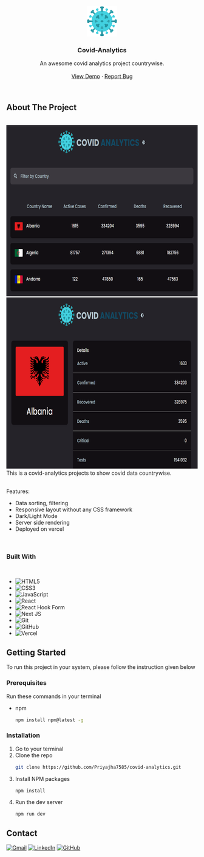 
<!-- PROJECT LOGO -->
<br />
<div align="center">
  <a href="https://github.com/Priyajha7585/covid-analytics">
    <!-- <img src="https://cdn.icon-icons.com/icons2/2963/PNG/512/macos_big_sur_folder_icon_186046.png" alt="Logo" width="80" height="80"> -->
    <img src="./src/components/Layout/coronavirus.png" alt="Logo" width="80" height="80">
  </a>

  <h3 align="center">Covid-Analytics</h3>

  <p align="center">
    An awesome covid analytics project countrywise.
    <br />
    <br />
    <a href="https://covid-analytics-by-priya-jha.vercel.app/">View Demo</a>
    ·
    <a href="https://github.com/Priyajha7585/covid-analytics/issues">Report Bug</a>
    <!-- ·
    <a href="https://github.com/othneildrew/Best-README-Template/issues">Request Feature</a> -->
  </p>
</div>

<br/>


<!-- ABOUT THE PROJECT -->
## About The Project

<br/>
<img src="./src/components/Layout/2023-02-05.png" alt="Logo" width="100%" height="450" />
<img src="./src/components/Layout/2023-02-04 (2).png" alt="Logo" width="100%" height="450" />

<br/>
This is a covid-analytics projects to show covid data countrywise.
<br/><br>

Features:<br>
* Data sorting, filtering
* Responsive layout without any CSS framework
* Dark/Light Mode
* Server side rendering
* Deployed on vercel

<br/>


### Built With
<br/>

* ![HTML5](https://img.shields.io/badge/html5-%23E34F26.svg?style=for-the-badge&logo=html5&logoColor=white)
* ![CSS3](https://img.shields.io/badge/css3-%231572B6.svg?style=for-the-badge&logo=css3&logoColor=white)
* ![JavaScript](https://img.shields.io/badge/javascript-%23323330.svg?style=for-the-badge&logo=javascript&logoColor=%23F7DF1E)
* ![React](https://img.shields.io/badge/react-%2320232a.svg?style=for-the-badge&logo=react&logoColor=%2361DAFB)
* ![React Hook Form](https://img.shields.io/badge/React%20Hook%20Form-%23EC5990.svg?style=for-the-badge&logo=reacthookform&logoColor=white)
* ![Next JS](https://img.shields.io/badge/Next-black?style=for-the-badge&logo=next.js&logoColor=white)
* ![Git](https://img.shields.io/badge/git-%23F05033.svg?style=for-the-badge&logo=git&logoColor=white)
* ![GitHub](https://img.shields.io/badge/github-%23121011.svg?style=for-the-badge&logo=github&logoColor=white)
* ![Vercel](https://img.shields.io/badge/vercel-%23000000.svg?style=for-the-badge&logo=vercel&logoColor=white)




<!-- GETTING STARTED -->
## Getting Started

To run this project in your system, please follow the instruction given below

### Prerequisites

Run these commands in your terminal
* npm
  ```sh
  npm install npm@latest -g
  ```

### Installation


1. Go to your terminal
2. Clone the repo
   ```sh
   git clone https://github.com/Priyajha7585/covid-analytics.git
   ```
3. Install NPM packages
   ```sh
   npm install
   ```
4. Run the dev server
   ```sh
   npm run dev
   ```


<!-- CONTACT -->
## Contact

[![Gmail](https://img.shields.io/badge/Gmail-D14836?style=for-the-badge&logo=gmail&logoColor=white)](priyajha7585@gmail.com)
[![LinkedIn](https://img.shields.io/badge/linkedin-%230077B5.svg?style=for-the-badge&logo=linkedin&logoColor=white)](https://www.linkedin.com/in/priyajha7585/)
[![GitHub](https://img.shields.io/badge/github-%23121011.svg?style=for-the-badge&logo=github&logoColor=white)](https://github.com/Priyajha7585)
